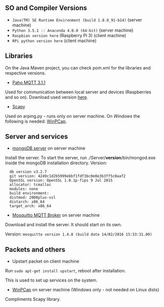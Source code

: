 ## SO and Compiler Versions

* `Java(TM) SE Runtime Environment (build 1.8.0_91-b14)`  (server machine)
* `Python 3.5.1 :: Anaconda 4.0.0 (64-bit)` (server machine)
* `Raspbian version here` (Raspberry Pi 3) (client machine)
* `RPi python version here` (client machine)

## Libraries
    
On the Java Maven project, you can check pom.xml for the libraries and respective versions.
* [Paho MQTT 3.1.1](https://eclipse.org/paho/clients/java/)

Used for communication between local server and devices (Raspberries and so on).
Download used version [here](https://repo.eclipse.org/content/repositories/paho-releases/org/eclipse/paho/org.eclipse.paho.client.mqttv3/1.0.2/).

* [Scapy](http://www.secdev.org/projects/scapy/)

Used on arping.py - runs only on server machine. On *Windows* the following is needed:
[WinPCap](https://www.winpcap.org/).

## Server and services

* [mongoDB server](https://www.mongodb.com/download-center?jmp=nav#community) on server machine

Install the server. To start the server, run ./Server/**version**/bin/mongod.exe inside the mongoDB installation directory.
Version: 
``` 
  db version v3.2.7
  git version: 4249c1d2b5999ebbf1fdf3bc0e0e3b3ff5c0aaf2
  OpenSSL version: OpenSSL 1.0.1p-fips 9 Jul 2015
  allocator: tcmalloc
  modules: none
  build environment:
  distmod: 2008plus-ssl
  distarch: x86_64
  target_arch: x86_64
```

* [Mosquitto MQTT Broker](https://mosquitto.org/download/) on server machine

Download and install the server. It should start on its own.

Version: `mosquitto version 1.4.8 (build date 14/02/2016 15:33:31.09)`


## Packets and others

* Upstart packet on client machine

Run `sudo apt-get install upstart`, reboot after installation.

This is used to set up services on the system.

* [WinPCap](https://www.winpcap.org/) on server machine (Windows only - not needed on Linux dists)

Compliments Scapy library.



    

